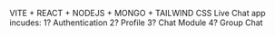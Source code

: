 VITE + REACT + NODEJS + MONGO + TAILWIND CSS
Live Chat app incudes:
1? Authentication
2? Profile
3? Chat Module
4? Group Chat
